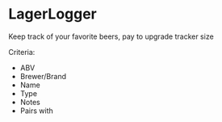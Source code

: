 # LagerLogger
Keep track of your favorite beers, pay to upgrade tracker size

Criteria:
- ABV
- Brewer/Brand
- Name
- Type
- Notes
- Pairs with
